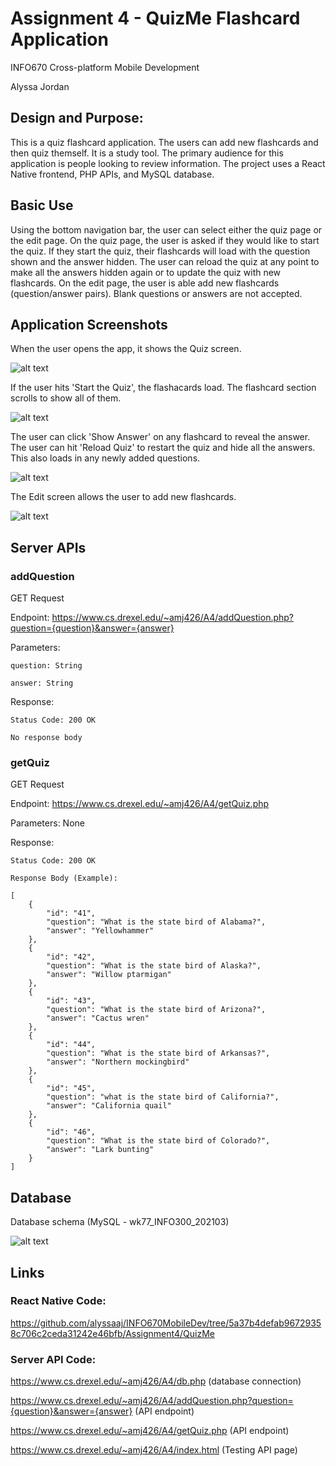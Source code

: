 # Assignment 4 - QuizMe Flashcard Application 

INFO670 Cross-platform Mobile Development

Alyssa Jordan

## Design and Purpose:
This is a quiz flashcard application. The users can add new flashcards and then quiz themself. It is a study tool. The primary audience for this application is people looking to review information. The project uses a React Native frontend, PHP APIs, and MySQL database.

## Basic Use
Using the bottom navigation bar, the user can select either the quiz page or the edit page. On the quiz page, the user is asked if they would like to start the quiz. If they start the quiz, their flashcards will load with the question shown and the answer hidden. The user can reload the quiz at any point to make all the answers hidden again or to update the quiz with new flashcards. On the edit page, the user is able add new flashcards (question/answer pairs). Blank questions or answers are not accepted.

## Application Screenshots

When the user opens the app, it shows the Quiz screen.

![alt text](https://github.com/alyssaaj/INFO670MobileDev/blob/520280524ac7677e35e616b2717e41a3e584ca0c/Assignment4/screenshots/StartQuiz.png)


If the user hits 'Start the Quiz', the flashacards load. The flashcard section scrolls to show all of them.

![alt text](https://github.com/alyssaaj/INFO670MobileDev/blob/520280524ac7677e35e616b2717e41a3e584ca0c/Assignment4/screenshots/QuizLoaded.png)

The user can click 'Show Answer' on any flashcard to reveal the answer. The user can hit 'Reload Quiz' to restart the quiz and hide all the answers. This also loads in any newly added questions.

![alt text](https://github.com/alyssaaj/INFO670MobileDev/blob/520280524ac7677e35e616b2717e41a3e584ca0c/Assignment4/screenshots/SomeAnswersRevealed.png)

The Edit screen allows the user to add new flashcards.

![alt text](https://github.com/alyssaaj/INFO670MobileDev/blob/520280524ac7677e35e616b2717e41a3e584ca0c/Assignment4/screenshots/AddedQuestion.png)


## Server APIs

### addQuestion
GET Request

Endpoint: https://www.cs.drexel.edu/~amj426/A4/addQuestion.php?question={question}&answer={answer}

Parameters: 

    question: String
    
    answer: String

Response: 

    Status Code: 200 OK
    
    No response body

### getQuiz
GET Request

Endpoint: https://www.cs.drexel.edu/~amj426/A4/getQuiz.php

Parameters: None

Response: 

    Status Code: 200 OK
    
    Response Body (Example):
    
    [
        {
            "id": "41",
            "question": "What is the state bird of Alabama?",
            "answer": "Yellowhammer"
        },
        {
            "id": "42",
            "question": "What is the state bird of Alaska?",
            "answer": "Willow ptarmigan"
        },
        {
            "id": "43",
            "question": "What is the state bird of Arizona?",
            "answer": "Cactus wren"
        },
        {
            "id": "44",
            "question": "What is the state bird of Arkansas?",
            "answer": "Northern mockingbird"
        },
        {
            "id": "45",
            "question": "what is the state bird of California?",
            "answer": "California quail"
        },
        {
            "id": "46",
            "question": "What is the state bird of Colorado?",
            "answer": "Lark bunting"
        }
    ]

## Database

Database schema (MySQL - wk77_INFO300_202103)

![alt text](https://github.com/alyssaaj/INFO670MobileDev/blob/e28b191512ebdb2a364d45b3e2b1964fdcc8c892/Assignment4/screenshots/DatabaseSchema.png)

## Links

### React Native Code: 
https://github.com/alyssaaj/INFO670MobileDev/tree/5a37b4defab96729358c706c2ceda31242e46bfb/Assignment4/QuizMe

### Server API Code:
https://www.cs.drexel.edu/~amj426/A4/db.php (database connection)

https://www.cs.drexel.edu/~amj426/A4/addQuestion.php?question={question}&answer={answer} (API endpoint)

https://www.cs.drexel.edu/~amj426/A4/getQuiz.php (API endpoint)

https://www.cs.drexel.edu/~amj426/A4/index.html (Testing API page)


